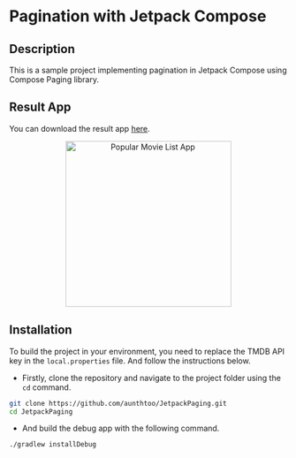 # Pagination with Jetpack Compose

## Description

This is a sample project implementing pagination in Jetpack Compose using Compose Paging library.

## Result App

You can download the result app [here](releaseApk/JetpackPagingApp.apk).
<br>
<div align="center">
  <img src="gif/jetpack%20paing.gif" alt="Popular Movie List App" width="300">
</div>

## Installation
To build the project in your environment, you need to replace the TMDB API key in the `local.properties` file. And follow the instructions below.<br>
- Firstly, clone the repository and navigate to the project folder using the `cd` command.
```bash
git clone https://github.com/aunthtoo/JetpackPaging.git
cd JetpackPaging
```
- And build the debug app with the following command.
```bash
./gradlew installDebug 
```